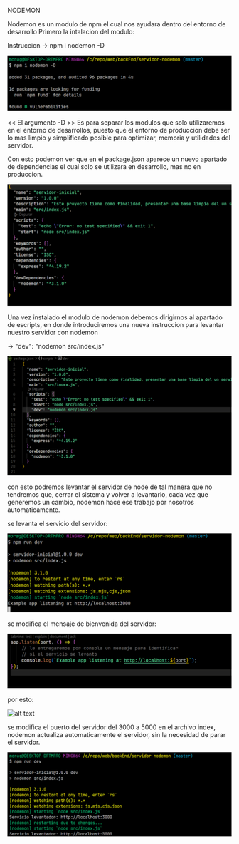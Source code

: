 NODEMON

Nodemon es un modulo de npm el cual nos ayudara dentro del entorno de desarrollo
Primero la intalacion del modulo:

Instruccion -> npm i nodemon -D

![alt text](README.img/nodemon-install.png)

<< El argumento -D >>
    Es para separar los modulos que solo utilizaremos en el entorno de desarrollos,
    puesto que el entorno de produccion debe ser lo mas limpio y simplificado posible para optimizar,
    memoria y utilidades del servidor.

Con esto podemon ver que en el package.json aparece un nuevo apartado de
dependencias el cual solo se utilizara en desarrollo, mas no en produccion.

![alt text](README.img/dev-dependencies.png)

Una vez instalado el modulo de nodemon debemos dirigirnos al apartado de escripts,
en donde introduciremos una nueva instruccion para levantar nuestro servidor con nodemon

-> "dev": "nodemon src/index.js"

![alt text](README.img/dev-run.png)

con esto podremos levantar el servidor de node de tal manera que no tendremos que,
cerrar el sistema y volver a levantarlo, cada vez que generemos un cambio, nodemon
hace ese trabajo por nosotros automaticamente.

se levanta el servicio del servidor:

![alt text](README.img/nodemon-run.png)

se modifica el mensaje de bienvenida del servidor:

![alt text](README.img/msg-ingles.png)

por esto:

![alt text](README.img/msg-español.png)

se modifica el puerto del servidor del 3000 a 5000 en el archivo index,
nodemon actualiza automaticamente el servidor, sin la necesidad de parar el servidor.

![alt text](README.img/actualizacion.png)





